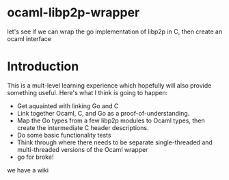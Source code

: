 # ocaml-libp2p-wrapper
let's see if we can wrap the go implementation of libp2p in C, then create an ocaml interface

# Introduction
This is a mult-level learning experience which hopefully will also provide something useful. 
Here's what I think is going to happen:
* Get aquainted with linking Go and C
* Link together Ocaml, C, and Go as a proof-of-understanding.
* Map the Go types from a few libp2p modules to Ocaml types, then create the intermediate C header descriptions.
* Do some basic functionality tests
* Think through where there needs to be separate single-threaded and multi-threaded versions of the Ocaml wrapper
* go for broke!

we have a wiki
